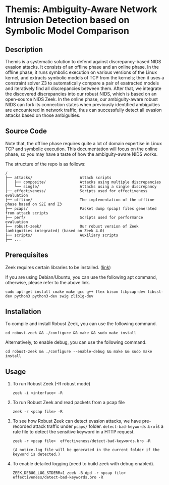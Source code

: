 # Themis: Ambiguity-Aware Network Intrusion Detection based on Symbolic Model Comparison

## Description

Themis is a systematic solution to defend against discrepancy-based NIDS evasion attacks.
It consists of an offline phase and an online phase. 
In the offline phase, it runs symbolic execution on various versions of the Linux kernel, 
and extracts symbolic models of TCP from the kernels; 
then it uses a constraint solver Z3 to automatically compare a pair of exatracted models and iteratively find all discrepancies between them.
After that, we integrate the discovered discrepancies into our robust NIDS, which is based on an open-source NIDS Zeek. 
In the online phase, our ambiguity-aware robust NIDS can fork its connection states when previously identified ambiguities are encountered in network traffic,
thus can successfully detect all evasion attacks based on those ambiguities. 

## Source Code

Note that, the offline phase requires quite a lot of domain expertise in Linux TCP and symbolic execution.
This documentation will focus on the online phase, so you may have a taste of how the ambiguity-aware NIDS works. 

The structure of the repo is as follows:

```
/
├── attacks/                     Attack scripts
│   ├── composite/               Attacks using multiple discrepancies
│   └── single/                  Attacks using a single discrepancy 
├── effectiveness/               Scripts used for effectiveness evaluation
├── offline/                     The implementation of the offline phase based on S2E and Z3
├── pcaps/                       Packet dump (pcap) files generated from attack scripts
├── perf/                        Scripts used for performance evaluation
├── robust-zeek/                 Our robust version of Zeek (ambiguities integrated) (based on Zeek 4.0)
├── scripts/                     Auxiliary scripts
├── ...
```

## Prerequisites

Zeek requires certain libraries to be installed. ([link](https://docs.zeek.org/en/current/install.html#prerequisites))

If you are using Debian/Ubuntu, you can use the following apt command, otherwise, please refer to the above link.

    sudo apt-get install cmake make gcc g++ flex bison libpcap-dev libssl-dev python3 python3-dev swig zlib1g-dev


## Installation

To compile and install Robust Zeek, you can use the following command.

    cd robust-zeek && ./configure && make && sudo make install
    
Alternatively, to enable debug, you can use the following command.

    cd robust-zeek && ./configure --enable-debug && make && sudo make install
    

## Usage

1. To run Robust Zeek (-R robust mode)

       zeek -i <interface> -R

2. To run Robust Zeek and read packets from a pcap file

       zeek -r <pcap file> -R

3. To see how Robust Zeek can detect evasion attacks, we have pre-recorded attack traffic under `pcaps/` folder. `detect-bad-keywords.bro` is a rule file to detect the sensitive keyword in a HTTP request.

       zeek -r <pcap file>  effectiveness/detect-bad-keywords.bro -R
       
       (A notice.log file will be generated in the current folder if the keyword is detected.)

4. To enable detailed logging (need to build zeek with debug enabled).

       ZEEK_DEBUG_LOG_STDERR=1 zeek -B dpd -r <pcap file> effectiveness/detect-bad-keywords.bro -R

